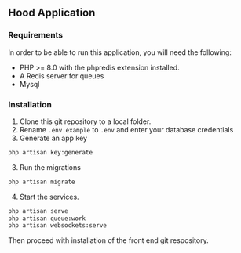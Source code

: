 
## Hood Application

### Requirements
In order to be able to run this application, you will need the following:
* PHP >= 8.0 with the phpredis extension installed.
* A Redis server for queues
* Mysql

### Installation
1. Clone this git repository to a local folder.
2. Rename `.env.example` to `.env` and enter your database credentials
3. Generate an app key
```bash
php artisan key:generate
```
3. Run the migrations
```bash
php artisan migrate
```
4. Start the services.
```bash
php artisan serve
php artisan queue:work
php artisan websockets:serve
```
Then proceed with installation of the front end git respository.
